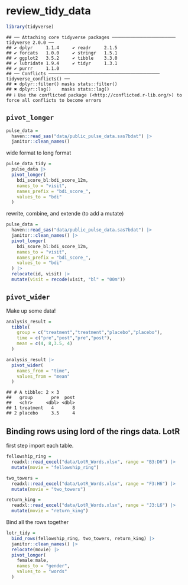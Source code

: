 review_tidy_data
================

``` r
library(tidyverse)
```

    ## ── Attaching core tidyverse packages ──────────────────────── tidyverse 2.0.0 ──
    ## ✔ dplyr     1.1.4     ✔ readr     2.1.5
    ## ✔ forcats   1.0.0     ✔ stringr   1.5.1
    ## ✔ ggplot2   3.5.2     ✔ tibble    3.3.0
    ## ✔ lubridate 1.9.4     ✔ tidyr     1.3.1
    ## ✔ purrr     1.1.0     
    ## ── Conflicts ────────────────────────────────────────── tidyverse_conflicts() ──
    ## ✖ dplyr::filter() masks stats::filter()
    ## ✖ dplyr::lag()    masks stats::lag()
    ## ℹ Use the conflicted package (<http://conflicted.r-lib.org/>) to force all conflicts to become errors

## `pivot_longer`

``` r
pulse_data =
  haven::read_sas("data/public_pulse_data.sas7bdat") |> 
  janitor::clean_names()
```

wide format to long format

``` r
pulse_data_tidy =
  pulse_data |> 
  pivot_longer(
    bdi_score_bl:bdi_score_12m, 
    names_to = "visit",
    names_prefix = "bdi_score_",
    values_to = "bdi"
  )
```

rewrite, combine, and extende (to add a mutate)

``` r
pulse_data =
  haven::read_sas("data/public_pulse_data.sas7bdat") |> 
  janitor::clean_names() |>
  pivot_longer(
    bdi_score_bl:bdi_score_12m, 
    names_to = "visit",
    names_prefix = "bdi_score_",
    values_to = "bdi"
  ) |> 
  relocate(id, visit) |> 
  mutate(visit = recode(visit, "bl" = "00m"))
```

## `pivot_wider`

Make up some data!

``` r
analysis_result =
  tibble(
    group = c("treatment","treatment","placebo","placebo"),
    time = c("pre","post","pre","post"),
    mean = c(4, 8,3.5, 4)
  )

analysis_result |> 
  pivot_wider(
    names_from = "time",
    values_from = "mean" 
  )
```

    ## # A tibble: 2 × 3
    ##   group       pre  post
    ##   <chr>     <dbl> <dbl>
    ## 1 treatment   4       8
    ## 2 placebo     3.5     4

## Binding rows using lord of the rings data. LotR

first step import each table.

``` r
fellowship_ring =
  readxl::read_excel("data/LotR_Words.xlsx", range = "B3:D6") |> 
  mutate(movie = "fellowship_ring")

two_towers =
  readxl::read_excel("data/LotR_Words.xlsx", range = "F3:H6") |> 
  mutate(movie = "two_towers")

return_king =
  readxl::read_excel("data/LotR_Words.xlsx", range = "J3:L6") |> 
  mutate(movie = "return_king")
```

Bind all the rows together

``` r
lotr_tidy =
  bind_rows(fellowship_ring, two_towers, return_king) |> 
  janitor::clean_names() |> 
  relocate(movie) |>
  pivot_longer(
    female:male,
    names_to = "gender",
    values_to = "words"
  )
```
